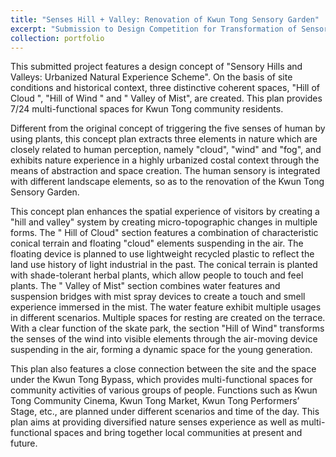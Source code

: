 ```yaml
---
title: "Senses Hill + Valley: Renovation of Kwun Tong Sensory Garden"
excerpt: "Submission to Design Competition for Transformation of Sensory Garden at Kwun Tong Promenade held by HKIA <br/><img src='823341-Perspective0.jpg'>"
collection: portfolio
---
```


This submitted project features a design concept of "Sensory Hills and Valleys: Urbanized Natural Experience Scheme". On the basis of site conditions and historical context, three distinctive coherent spaces, "Hill of Cloud ", "Hill of Wind " and " Valley of Mist", are created. This plan provides 7/24 multi-functional spaces for Kwun Tong community residents.

Different from the original concept of triggering the five senses of human by using plants, this concept plan extracts three elements in nature which are closely related to human perception, namely "cloud", "wind" and "fog", and exhibits nature experience in a highly urbanized costal context through the means of abstraction and space creation. The human sensory is integrated with different landscape elements, so as to the renovation of the Kwun Tong Sensory Garden.

This concept plan enhances the spatial experience of visitors by creating a "hill and valley" system by creating micro-topographic changes in multiple forms. The " Hill of Cloud" section features a combination of characteristic conical terrain and floating "cloud" elements suspending in the air. The floating device is planned to use lightweight recycled plastic to reflect the land use history of light industrial in the past. The conical terrain is planted with shade-tolerant herbal plants, which allow people to touch and feel plants. The " Valley of Mist" section combines water features and suspension bridges with mist spray devices to create a touch and smell experience immersed in the mist. The water feature exhibit multiple usages in different scenarios. Multiple spaces for resting are created on the terrace. With a clear function of the skate park, the section "Hill of Wind" transforms the senses of the wind into visible elements through the air-moving device suspending in the air, forming a dynamic space for the young generation.

This plan also features a close connection between the site and the space under the Kwun Tong Bypass, which provides multi-functional spaces for community activities of various groups of people. Functions such as Kwun Tong Community Cinema, Kwun Tong Market, Kwun Tong Performers’ Stage, etc., are planned under different scenarios and time of the day. This plan aims at providing diversified nature senses experience as well as multi-functional spaces and bring together local communities at present and future.
